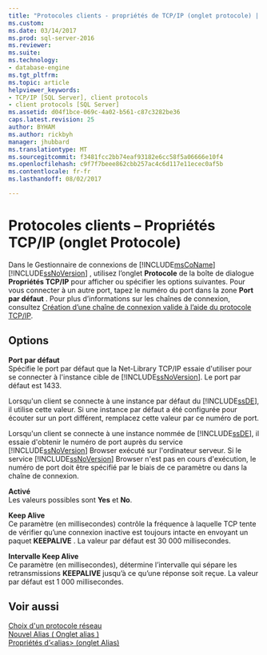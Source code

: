 ```yaml
---
title: "Protocoles clients - propriétés de TCP/IP (onglet protocole) | Documents Microsoft"
ms.custom: 
ms.date: 03/14/2017
ms.prod: sql-server-2016
ms.reviewer: 
ms.suite: 
ms.technology:
- database-engine
ms.tgt_pltfrm: 
ms.topic: article
helpviewer_keywords:
- TCP/IP [SQL Server], client protocols
- client protocols [SQL Server]
ms.assetid: d04f1bce-069c-4a02-b561-c87c3282be36
caps.latest.revision: 25
author: BYHAM
ms.author: rickbyh
manager: jhubbard
ms.translationtype: MT
ms.sourcegitcommit: f3481fcc2bb74eaf93182e6cc58f5a06666e10f4
ms.openlocfilehash: c9f7f7beee862cbb257ac4c6d117e11ecec0af5b
ms.contentlocale: fr-fr
ms.lasthandoff: 08/02/2017

---
```

# Protocoles clients – Propriétés TCP/IP (onglet Protocole)
  Dans le Gestionnaire de connexions de [!INCLUDE[msCoName](../../includes/msconame-md.md)] [!INCLUDE[ssNoVersion](../../includes/ssnoversion-md.md)] , utilisez l’onglet **Protocole** de la boîte de dialogue **Propriétés TCP/IP** pour afficher ou spécifier les options suivantes. Pour vous connecter à un autre port, tapez le numéro du port dans la zone **Port par défaut** . Pour plus d’informations sur les chaînes de connexion, consultez [Création d’une chaîne de connexion valide à l’aide du protocole TCP/IP](../../tools/configuration-manager/creating-a-valid-connection-string-using-tcp-ip.md).  
  
## Options  
 **Port par défaut**  
 Spécifie le port par défaut que la Net-Library TCP/IP essaie d'utiliser pour se connecter à l'instance cible de [!INCLUDE[ssNoVersion](../../includes/ssnoversion-md.md)]. Le port par défaut est 1433.  
  
 Lorsqu'un client se connecte à une instance par défaut du [!INCLUDE[ssDE](../../includes/ssde-md.md)], il utilise cette valeur. Si une instance par défaut a été configurée pour écouter sur un port différent, remplacez cette valeur par ce numéro de port.  
  
 Lorsqu'un client se connecte à une instance nommée de [!INCLUDE[ssDE](../../includes/ssde-md.md)], il essaie d'obtenir le numéro de port auprès du service [!INCLUDE[ssNoVersion](../../includes/ssnoversion-md.md)] Browser exécuté sur l'ordinateur serveur. Si le service [!INCLUDE[ssNoVersion](../../includes/ssnoversion-md.md)] Browser n'est pas en cours d'exécution, le numéro de port doit être spécifié par le biais de ce paramètre ou dans la chaîne de connexion.  
  
 **Activé**  
 Les valeurs possibles sont **Yes** et **No**.  
  
 **Keep Alive**  
 Ce paramètre (en millisecondes) contrôle la fréquence à laquelle TCP tente de vérifier qu’une connexion inactive est toujours intacte en envoyant un paquet **KEEPALIVE** . La valeur par défaut est 30  000 millisecondes.  
  
 **Intervalle Keep Alive**  
 Ce paramètre (en millisecondes), détermine l’intervalle qui sépare les retransmissions **KEEPALIVE** jusqu’à ce qu’une réponse soit reçue. La valeur par défaut est 1 000 millisecondes.  
  
## Voir aussi  
 [Choix d'un protocole réseau](http://msdn.microsoft.com/library/6565fb7d-b076-4447-be90-e10d0dec359a)   
 [Nouvel Alias &#40; Onglet alias &#41;](../../tools/configuration-manager/new-alias-alias-tab.md)   
 [Propriétés d’&#60;alias&#62; &#40;onglet Alias&#41;](../../tools/configuration-manager/alias-properties-alias-tab.md)  
  
  
